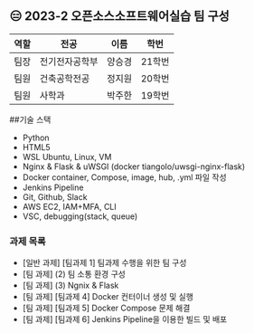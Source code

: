 ## 😑 2023-2 오픈소스소프트웨어실습 팀 구성

| 역할  | 전공        | 이름    | 학번     |
| ----- | ----------- | ------- | -------- |
| 팀장  | 전기전자공학부 | 양승경 | 21학번 |
| 팀원  | 건축공학전공 | 정지원 | 20학번 |
| 팀원  | 사학과      | 박주한  | 19학번 |

##기술 스택
* Python
* HTML5
* WSL Ubuntu, Linux, VM
* Nginx & Flask & uWSGI (docker tiangolo/uwsgi-nginx-flask)
* Docker container, Compose, image, hub, .yml 파일 작성
* Jenkins Pipeline
* Git, Github, Slack
* AWS EC2, IAM+MFA, CLI
* VSC, debugging(stack, queue)


### 과제 목록
* [일반 과제] [팀과제 1] 팀과제 수행을 위한 팀 구성
* [팀 과제] (2) 팀 소통 환경 구성
* [팀 과제] (3) Ngnix & Flask
* [팀 과제] [팀과제 4] Docker 컨터이너 생성 및 실행
* [팀 과제] [팀과제 5] Docker Compose 문제 해결
* [팀 과제] [팀과제 6] Jenkins Pipeline을 이용한 빌드 및 배포
